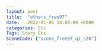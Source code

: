 ```yaml
---
layout: post
title:  "others_free97"
date:   2022-01-06 14:00:00 +0000
categories: Etc
Tags: Story Etc
SceneCode: ["scene_free97_q1_s20"]
---
```

